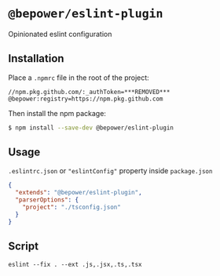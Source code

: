 # `@bepower/eslint-plugin`

Opinionated eslint configuration

## Installation

Place a `.npmrc` file in the root of the project:

```
//npm.pkg.github.com/:_authToken=***REMOVED***
@bepower:registry=https://npm.pkg.github.com
```

Then install the npm package:

```bash
$ npm install --save-dev @bepower/eslint-plugin
```

## Usage

`.eslintrc.json` or `"eslintConfig"` property inside `package.json`

```json
{
  "extends": "@bepower/eslint-plugin",
  "parserOptions": {
    "project": "./tsconfig.json"
  }
}
```

## Script

`eslint --fix . --ext .js,.jsx,.ts,.tsx`
